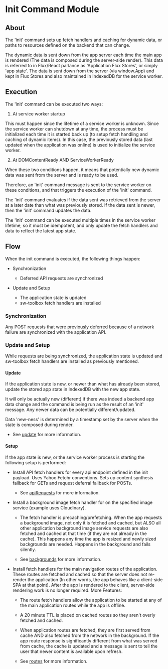 # Init Command Module

## About
The 'init' command sets up fetch handlers and caching for dynamic data, or paths to resources defined on the backend that can change.

The dynamic data is sent down from the app server each time the main app is rendered
(The data is composed during the server-side render). This data is referred to in Flux/React parlance
as 'Application Flux Stores', or simply 'app state'. The data is sent down from the server (via window.App) and kept in Flux Stores and also maintained in IndexedDB for the service worker.

## Execution
The 'init' command can be executed two ways:

1. At service worker startup

  This must happen since the lifetime of a service worker is unknown.
  Since the service worker can shutdown at any time, the process must be initialized each time it is started back up
  (to setup fetch handling and caching of dynamic items). In this case, the previously stored data (last updated when the application was online)
  is used to initialize the service worker.

2. At DOMContentReady AND ServiceWorkerReady

  When these two conditions happen, it means that potentially new dynamic data was sent from the server and is ready to be used.

  Therefore, an 'init' command message is sent to the service worker on these conditions, and that triggers the execution of the 'init' command.

  The 'init' command evaluates if the data sent was retrieved from the server at a later date than what was previously stored. If the data sent is newer, then the 'init' command updates the data.

The 'init' command can be executed multiple times in the service worker lifetime, so it must be idempotent, and only update the fetch handlers and data to reflect the latest app state.

## Flow
When the init command is executed, the following things happen:
  + Synchronization
    + Deferred API requests are synchronized


  + Update and Setup
    + The application state is updated
    + sw-toolbox fetch handlers are installed

### Synchronization
Any POST requests that were previously deferred because of a network failure are synchronized with the application API.

### Update and Setup
While requests are being synchronized, the application state is updated and sw-toolbox fetch handlers are installed as previously mentioned.

#### Update
If the application state is new, or newer than what has already been stored, update the stored app state in IndexedDB with the new app state.

It will only be actually new (different) if there was indeed a backend app data change and the command is being run as the result of an 'init' message. Any newer data can be potentially different/updated.

Data 'new-ness' is determined by a timestamp set by the server when the state is composed during render.
  - See [update](/assets/scripts/sw/init/update.js) for more information.

#### Setup
  If the app state is new, or the service worker process is starting the following setup is performed:
  + Install API fetch handlers for every api endpoint defined in the init payload. Uses Yahoo Fetchr conventions. Sets up content synthesis fallback for GETs and request deferral fallback for POSTs.

    + See [apiRequests](/assets/scripts/sw/init/apiRequests.js) for more information.


  + Install a background image fetch handler for on the specified image service \(example uses Cloudinary\).
    + The fetch handler is precaching/prefetching. When the app requests a background image, not only it is fetched and cached, but ALSO all other application background image service requests are also fetched and cached at that time (if they are not already in the cache). This happens any time the app is resized and newly sized backgrounds are needed. Happens in the background and fails silently.

    + See [backgrounds](/assets/scripts/sw/init/backgrounds.js) for more information.


  + Install fetch handlers for the main navigation routes of the application. These routes are fetched and cached so that the server does not re-render the application (In other words, the app behaves like a client-side SPA at that point). After the app is rendered to the client, server-side rendering work is no longer required. More Features:
    + The route fetch handlers allow the application to be started at any of the main application routes while the app is offline.
    + A 20 minute TTL is placed on cached routes so they aren't overly fetched and cached.
    + When application routes are fetched, they are first served from cache AND also fetched from the network in the background. If the app route response is significantly different from what was served from cache, the cache is updated and a message is sent to tell the user that newer content is available upon refresh.

    + See [routes](/assets/scripts/sw/init/routes.js) for more information.
